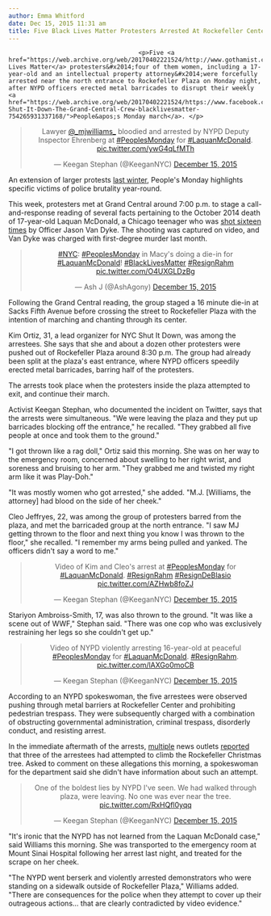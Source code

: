```yaml
---
author: Emma Whitford
date: Dec 15, 2015 11:31 am
title: Five Black Lives Matter Protesters Arrested At Rockefeller Center: "The NYPD Went Berserk"
---
```


	
										<p>Five <a href="https://web.archive.org/web/20170402221524/http://www.gothamist.com/tags/blacklivesmatter">Black Lives Matter</a> protesters&#x2014;four of them women, including a 17-year-old and an intellectual property attorney&#x2014;were forcefully arrested near the north entrance to Rockefeller Plaza on Monday night, after NYPD officers erected metal barricades to disrupt their weekly <a href="https://web.archive.org/web/20170402221524/https://www.facebook.com/NYC-Shut-It-Down-The-Grand-Central-Crew-blacklivesmatter-754265931337168/">People&apos;s Monday march</a>. </p>

<center><blockquote class="twitter-tweet" lang="en"><p lang="en" dir="ltr">Lawyer <a href="https://web.archive.org/web/20170402221524/https://twitter.com/_mjwilliams_">@_mjwilliams_</a> bloodied and arrested by NYPD Deputy Inspector Ehrenberg at <a href="https://web.archive.org/web/20170402221524/https://twitter.com/hashtag/PeoplesMonday?src=hash">#PeoplesMonday</a> for <a href="https://web.archive.org/web/20170402221524/https://twitter.com/hashtag/LaquanMcDonald?src=hash">#LaquanMcDonald</a>. <a href="https://web.archive.org/web/20170402221524/https://t.co/ywG4qLfMTh">pic.twitter.com/ywG4qLfMTh</a></p>&#x2014; Keegan Stephan (@KeeganNYC) <a href="https://web.archive.org/web/20170402221524/https://twitter.com/KeeganNYC/status/676576767922974721">December 15, 2015</a></blockquote>
<script async src="//web.archive.org/web/20170402221524js_/http://platform.twitter.com/widgets.js" charset="utf-8"></script></center>

<p>An extension of larger protests <a href="https://web.archive.org/web/20170402221524/http://gothamist.com/2015/02/25/de_blasio_protesters.php">last winter</a>, People&apos;s Monday highlights specific victims of police brutality year-round.  </p>

<p>This week, protesters met at Grand Central around 7:00 p.m. to stage a call-and-response reading of several facts pertaining to the October 2014 death of 17-year-old Laquan McDonald, a Chicago teenager who was <a href="https://web.archive.org/web/20170402221524/http://www.nytimes.com/2015/11/20/us/laquan-mcdonald-chicago-police-shooting.html">shot sixteen times</a> by Officer Jason Van Dyke. The shooting was captured on video, and Van Dyke was charged with first-degree murder last month.</p>

<center><blockquote class="twitter-tweet" lang="en"><p lang="en" dir="ltr"><a href="https://web.archive.org/web/20170402221524/https://twitter.com/hashtag/NYC?src=hash">#NYC</a>: <a href="https://web.archive.org/web/20170402221524/https://twitter.com/hashtag/PeoplesMonday?src=hash">#PeoplesMonday</a> in Macy&apos;s doing a die-in for <a href="https://web.archive.org/web/20170402221524/https://twitter.com/hashtag/LaquanMcDonald?src=hash">#LaquanMcDonald</a>! <a href="https://web.archive.org/web/20170402221524/https://twitter.com/hashtag/BlackLivesMatter?src=hash">#BlackLivesMatter</a> <a href="https://web.archive.org/web/20170402221524/https://twitter.com/hashtag/ResignRahm?src=hash">#ResignRahm</a> <a href="https://web.archive.org/web/20170402221524/https://t.co/O4UXGLDzBg">pic.twitter.com/O4UXGLDzBg</a></p>&#x2014; Ash J (@AshAgony) <a href="https://web.archive.org/web/20170402221524/https://twitter.com/AshAgony/status/676571442239041536">December 15, 2015</a></blockquote>
<script async src="//web.archive.org/web/20170402221524js_/http://platform.twitter.com/widgets.js" charset="utf-8"></script></center>

<p>Following the Grand Central reading, the group staged a 16 minute die-in at Sacks Fifth Avenue before crossing the street to Rockefeller Plaza with the intention of marching and chanting through its center. </p>

<p>Kim Ortiz, 31, a lead organizer for NYC Shut It Down, was among the arrestees. She says that she and about a dozen other protesters were pushed out of Rockefeller Plaza around 8:30 p.m. The group had already been split at the plaza&apos;s east entrance, where NYPD officers speedily erected metal barricades, barring half of the protesters.</p>

<p>The arrests took place when the protesters inside the plaza attempted to exit, and continue their march. </p>

<p>Activist Keegan Stephan, who documented the incident on Twitter, says that the arrests were simultaneous. &quot;We were leaving the plaza and they put up barricades blocking off the entrance,&quot; he recalled. &quot;They grabbed all five people at once and took them to the ground.&quot; </p>

<p>&quot;I got thrown like a rag doll,&quot; Ortiz said this morning. She was on her way to the emergency room, concerned about swelling to her right wrist, and soreness and bruising to her arm. &quot;They grabbed me and twisted my right arm like it was Play-Doh.&quot; </p>

<p>&quot;It was mostly women who got arrested,&quot; she added. &quot;M.J. [Williams, the attorney] had blood on the side of her cheek.&quot; </p>

<p>Cleo Jeffryes, 22, was among the group of protesters barred from the plaza, and met the barricaded group at the north entrance. &quot;I saw MJ getting thrown to the floor and next thing you know I was thrown to the floor,&quot; she recalled. &quot;I remember my arms being pulled and yanked. The officers didn&apos;t say a word to me.&quot; </p>

<center><blockquote class="twitter-tweet" lang="en"><p lang="en" dir="ltr">Video of Kim and Cleo&apos;s arrest at <a href="https://web.archive.org/web/20170402221524/https://twitter.com/hashtag/PeoplesMonday?src=hash">#PeoplesMonday</a> for <a href="https://web.archive.org/web/20170402221524/https://twitter.com/hashtag/LaquanMcDonald?src=hash">#LaquanMcDonald</a>. <a href="https://web.archive.org/web/20170402221524/https://twitter.com/hashtag/ResignRahm?src=hash">#ResignRahm</a> <a href="https://web.archive.org/web/20170402221524/https://twitter.com/hashtag/ResignDeBlasio?src=hash">#ResignDeBlasio</a> <a href="https://web.archive.org/web/20170402221524/https://t.co/AZHwb8foZJ">pic.twitter.com/AZHwb8foZJ</a></p>&#x2014; Keegan Stephan (@KeeganNYC) <a href="https://web.archive.org/web/20170402221524/https://twitter.com/KeeganNYC/status/676598308584951808">December 15, 2015</a></blockquote>
<script async src="//web.archive.org/web/20170402221524js_/http://platform.twitter.com/widgets.js" charset="utf-8"></script></center>

<p>Stariyon Ambroiss-Smith, 17, was also thrown to the ground. &quot;It was like a scene out of WWF,&quot; Stephan said. &quot;There was one cop who was exclusively restraining her legs so she couldn&apos;t get up.&quot; </p>

<center><blockquote class="twitter-tweet" lang="en"><p lang="en" dir="ltr">Video of NYPD violently arresting 16-year-old at peaceful <a href="https://web.archive.org/web/20170402221524/https://twitter.com/hashtag/PeoplesMonday?src=hash">#PeoplesMonday</a> for <a href="https://web.archive.org/web/20170402221524/https://twitter.com/hashtag/LaquanMcDonald?src=hash">#LaquanMcDonald</a>. <a href="https://web.archive.org/web/20170402221524/https://twitter.com/hashtag/ResignRahm?src=hash">#ResignRahm</a>. <a href="https://web.archive.org/web/20170402221524/https://t.co/lAXGo0moCB">pic.twitter.com/lAXGo0moCB</a></p>&#x2014; Keegan Stephan (@KeeganNYC) <a href="https://web.archive.org/web/20170402221524/https://twitter.com/KeeganNYC/status/676600080523264001">December 15, 2015</a></blockquote>
<script async src="//web.archive.org/web/20170402221524js_/http://platform.twitter.com/widgets.js" charset="utf-8"></script></center>

<p>According to an NYPD spokeswoman, the five arrestees were observed pushing through metal barriers at Rockefeller Center and prohibiting pedestrian trespass. They were subsequently charged with a combination of obstructing governmental administration, criminal trespass, disorderly conduct, and resisting arrest. </p>

<p>In the immediate aftermath of the arrests, <a href="https://web.archive.org/web/20170402221524/http://www.nydailynews.com/new-york/nyc-crime/5-busted-climb-rockefeller-center-christmas-tree-article-1.2466165">multiple</a> news outlets <a href="https://web.archive.org/web/20170402221524/http://www.nbcnewyork.com/news/local/Rockefeller-Center-Christmas-Tree-Protesters-Laquan-McDonalds-NYC-Manhattan-NYPD-362323031.html">reported</a> that three of the arrestees had attempted to climb the Rockefeller Christmas tree. Asked to comment on these allegations this morning, a spokeswoman for the department said she didn&apos;t have information about such an attempt. </p>

<center><blockquote class="twitter-tweet" lang="en"><p lang="en" dir="ltr">One of the boldest lies by NYPD I&apos;ve seen. We had walked through plaza, were leaving. No one was ever near the tree. <a href="https://web.archive.org/web/20170402221524/https://t.co/RxHQfl0yqq">pic.twitter.com/RxHQfl0yqq</a></p>&#x2014; Keegan Stephan (@KeeganNYC) <a href="https://web.archive.org/web/20170402221524/https://twitter.com/KeeganNYC/status/676766447385903104">December 15, 2015</a></blockquote>
<script async src="//web.archive.org/web/20170402221524js_/http://platform.twitter.com/widgets.js" charset="utf-8"></script></center>

<p>&quot;It&apos;s ironic that the NYPD has not learned from the Laquan McDonald case,&quot; said Williams this morning. She was transported to the emergency room at Mount Sinai Hospital following her arrest last night, and treated for the scrape on her cheek. </p>

<p>&quot;The NYPD went berserk and violently arrested demonstrators who were standing on a sidewalk outside of Rockefeller Plaza,&quot; Williams added. &quot;There are consequences for the police when they attempt to cover up their outrageous actions... that are clearly contradicted by video evidence.&quot; </p>					
										
									
				